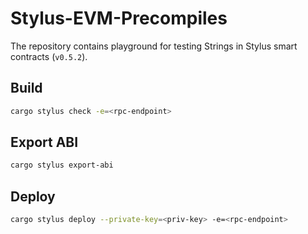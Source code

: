 # Stylus-EVM-Precompiles

The repository contains playground for testing Strings in Stylus smart contracts (`v0.5.2`).

## Build

```sh
cargo stylus check -e=<rpc-endpoint>
```

## Export ABI

```sh
cargo stylus export-abi
```

## Deploy

```sh
cargo stylus deploy --private-key=<priv-key> -e=<rpc-endpoint>
```
